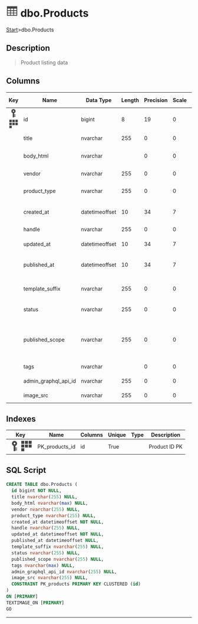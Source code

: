# ![logo](../Images/table.svg) dbo.Products

[Start](../start.md)>dbo.Products

## [](#Description) Description

> Product listing data

## [](#Columns) Columns

|Key|Name|Data Type|Length|Precision|Scale|Not Null|Description
|---|---|---|---|---|---|---|---
|[![Primary Key PK_adj_id](../Images/primarykey.svg)](#Indexes)[![Cluster Key PK_adj_id](../Images/cluster.svg)](#Indexes)|id|bigint|8|19|0|True|Product ID|
||title|nvarchar|255|0|0|False|Product Title|
||body_html|nvarchar||0|0|False|HTML of product description|
||vendor|nvarchar|255|0|0|False|Product Vendor|
||product_type|nvarchar|255|0|0|False|Defined product type|
||created_at|datetimeoffset|10|34|7|True|Date product created|
||handle|nvarchar|255|0|0|False|Product URL Handle|
||updated_at|datetimeoffset|10|34|7|True|Product last updated|
||published_at|datetimeoffset|10|34|7|False|Date product was published|
||template_suffix|nvarchar|255|0|0|False|Liquid template for product|
||status|nvarchar|255|0|0|False|Active/Draft Status of Product|
||published_scope|nvarchar|255|0|0|False|Published scope - Global, Online Store, Google etc.|
||tags|nvarchar||0|0|False|Product Tags|
||admin_graphql_api_id|nvarchar|255|0|0|False|Graphql api id|
||image_src|nvarchar|255|0|0|False|Product image |

## [](#Indexes) Indexes

|Key|Name|Columns|Unique|Type|Description
|---|---|---|---|---|---
|[![Primary Key PK_products](../Images/primarykey.svg)](#Indexes)[![Cluster Key PK_products](../Images/cluster.svg)](#Indexes)|PK_products_id|id|True||Product ID PK|

## [](#SqlScript) SQL Script

```SQL
CREATE TABLE dbo.Products (
  id bigint NOT NULL,
  title nvarchar(255) NULL,
  body_html nvarchar(max) NULL,
  vendor nvarchar(255) NULL,
  product_type nvarchar(255) NULL,
  created_at datetimeoffset NOT NULL,
  handle nvarchar(255) NULL,
  updated_at datetimeoffset NOT NULL,
  published_at datetimeoffset NULL,
  template_suffix nvarchar(255) NULL,
  status nvarchar(255) NULL,
  published_scope nvarchar(255) NULL,
  tags nvarchar(max) NULL,
  admin_graphql_api_id nvarchar(255) NULL,
  image_src nvarchar(255) NULL,
  CONSTRAINT PK_products PRIMARY KEY CLUSTERED (id)
)
ON [PRIMARY]
TEXTIMAGE_ON [PRIMARY]
GO
```

___
